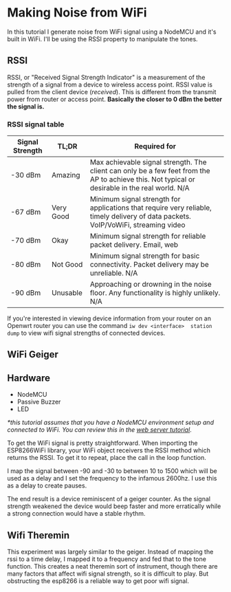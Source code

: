 # Making Noise from WiFi

In this tutorial I generate noise from WiFi signal using a NodeMCU and it's built in WiFi. I'll be using the RSSI property to manipulate the tones.

## RSSI
RSSI, or "Received Signal Strength Indicator" is a measurement of the strength of a signal from a device to wireless access point. RSSI value is pulled from the client device (*received*). This is different from the transmit power from router or access point. **Basically the closer to 0 dBm the better the signal is.**

### RSSI signal table
|Signal Strength|     TL;DR  |     Required for |
|---------------|------------|------------------|
|-30 dBm|     Amazing|     Max achievable signal strength. The client can only be a few feet from the AP to achieve this. Not typical or desirable in the real world.  N/A|
|-67 dBm |   Very Good  |Minimum signal strength for applications that require very reliable, timely delivery of data packets.   VoIP/VoWiFi, streaming video |
|-70 dBm|     Okay|    Minimum signal strength for reliable packet delivery.   Email, web|
|-80 dBm |   Not Good |  Minimum signal strength for basic connectivity. Packet delivery may be unreliable.  N/A |
|-90 dBm |     Unusable |  Approaching or drowning in the noise floor. Any functionality is highly unlikely.   N/A|

If you're interested in viewing device information from your router on an Openwrt router you can use the command `iw dev <interface>  station dump` to view wifi signal strengths of connected devices.


## WiFi Geiger 
## Hardware
* NodeMCU
* Passive Buzzer
* LED

_\*this tutorial assumes that you have a NodeMCU environment setup and connected to WiFi. You can review this in the [web server tutorial](/blog/2019-01-28-Simple-server-esp/ "web server tutorial")_.

To get the WiFi signal is pretty straightforward. When importing the ESP8266WiFi library, your WiFi object receivers the RSSI method which returns the RSSI. To get it to repeat, place the call in the loop function. 

I map the signal between -90 and -30 to between 10 to 1500 which will be used as a delay and I set the frequency to the infamous 2600hz. I use this as a delay to create pauses.

The end result is a device reminiscent of a geiger counter. As the signal strength weakened  the device would beep faster and more erratically while a strong connection would have a stable rhythm.

## Wifi Theremin
This experiment was largely similar to the geiger. Instead of mapping the rssi to a time delay, I mapped it to a frequency and fed that to the tone function. This creates a neat theremin sort of instrument, though there are many factors that affect wifi signal strength, so it is difficult to play. But obstructing the esp8266 is a reliable way to get poor wifi signal.

